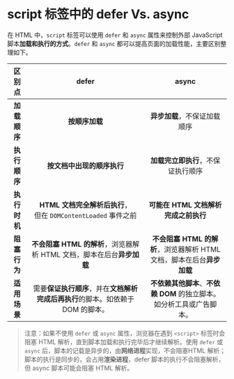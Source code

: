 # script 标签中的 defer Vs. async

在 HTML 中，`script` 标签可以使用 `defer` 和 `async` 属性来控制外部 JavaScript 脚本**加载和执行的方式**。`defer` 和 `async` 都可以提高页面的加载性能，主要区别整理如下。

|    区别点    |                            defer                             |                            async                             |
| :----------: | :----------------------------------------------------------: | :----------------------------------------------------------: |
| **加载顺序** |                        **按顺序加载**                        |                 **异步加载**，不保证加载顺序                 |
| **执行顺序** |                  **按文档中出现的顺序执行**                  |              **加载完立即执行**，不保证执行顺序              |
| **执行时机** | **HTML 文档完全解析后执行**，<br />但在 `DOMContentLoaded` 事件之前 |             **可能在 HTML 文档解析完成之前执行**             |
| **阻塞行为** | **不会阻塞 HTML 的解析**，浏览器解析 HTML 文档，脚本在后台**异步加载** | **不会阻塞 HTML 的解析**，浏览器解析 HTML 文档，脚本在后台**异步加载** |
| **适用场景** | 需要**保证执行顺序**，并在**文档解析完成后再执行**的脚本。如依赖于 DOM 的脚本。 | **不依赖其他脚本**、**不依赖 DOM** 的独立脚本。如分析工具或广告脚本。 |

> 注意：如果不使用 `defer` 或 `async` 属性，浏览器在遇到 `<script>` 标签时会阻塞 HTML 解析，直到脚本加载和执行完毕后才继续解析。使用 `defer` 或 `async` 后，脚本的记载是异步的，由**网络进程**实现，不会阻塞HTML 解析；脚本的执行是同步的，会占用**渲染进程**，defer 脚本的执行不会阻塞解析，但 async 脚本可能会阻塞 HTML 解析。